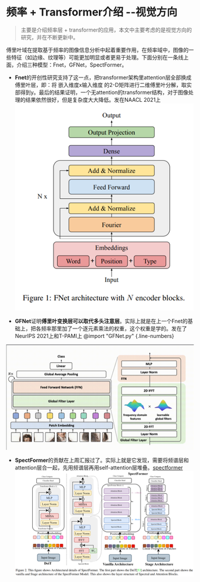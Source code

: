 # 频率 + Transformer介绍 --视觉方向
> 主要是介绍频率层 + transformer的应用，本文中主要考虑的是视觉方向的研究，并在不断更新中。

傅里叶域在提取基于频率的图像信息分析中起着重要作用，在频率域中，图像的一些特征（如边缘、纹理等）可能更加明显或者更易于处理。下面分别在一条线上面，介绍三种模型：Fnet，GFNet，SpectFormer。

- **Fnet**的开创性研究支持了这一点，把transformer架构里attention层全部换成傅里叶层，即：将 嵌入维度x输入维度 的2-D矩阵进行二维傅里叶分解，取实部得到y。最后的结果证明，一个无attention的transformer结构，对于图像处理的结果依然很好，但是复杂度大大降低。发在NAACL 2021上
![fly](image/Fnet.png)


- **GFNet**证明**傅里叶变换层可以取代多头注意层**。实际上就是在上一个Fnet的基础上，把各频率那里加了一个逐元素乘法的权重，这个权重是学的。发在了NeurIPS 2021上和T-PAMI上
@import "GFNet.py" {.line-numbers}

![wfly](image/GFNet.png)


- **SpectFormer**的贡献在上周汇报过了。实际上就是它发现，需要将频谱层和attention层合一起，先用频谱层再用self-attention层堆叠。[spectformer](Frequency_Transformer/SpectFormer_freq_att.md)
![swin_att](image/spectformer_model.png)

